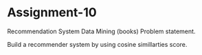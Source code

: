 # Assignment-10
Recommendation System Data Mining (books)
Problem statement.

Build a recommender system by using cosine simillarties score.


